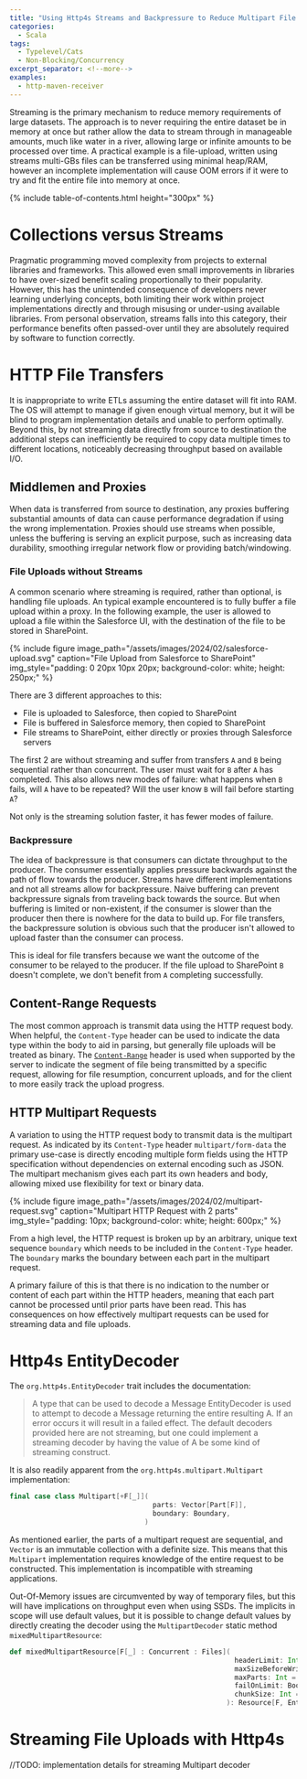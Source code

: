 ```yaml
---
title: "Using Http4s Streams and Backpressure to Reduce Multipart File Upload Data Copy"
categories:
  - Scala
tags:
  - Typelevel/Cats
  - Non-Blocking/Concurrency
excerpt_separator: <!--more-->
examples:
  - http-maven-receiver
---
```


Streaming is the primary mechanism to reduce memory requirements of large datasets. The approach is to never requiring
the entire dataset be in memory at once but rather allow the data to stream through in manageable amounts, much like
water in a river, allowing large or infinite amounts to be processed over time. A practical example is a file-upload,
written using streams multi-GBs files can be transferred using minimal heap/RAM, however an incomplete implementation
will cause OOM errors if it were to try and fit the entire file into memory at once.<!--more-->

{% include table-of-contents.html height="300px" %}

# Collections versus Streams

Pragmatic programming moved complexity from projects to external libraries and frameworks. This allowed even small
improvements in libraries to have over-sized benefit scaling proportionally to their popularity. However, this has the
unintended consequence of developers never learning underlying concepts, both limiting their work within project
implementations directly and through misusing or under-using available libraries. From personal observation, streams
falls into this category, their performance benefits often passed-over until they are absolutely required by software
to function correctly.

# HTTP File Transfers

It is inappropriate to write ETLs assuming the entire dataset will fit into RAM. The OS will attempt to manage if given
enough virtual memory, but it will be blind to program implementation details and unable to perform optimally. Beyond
this, by not streaming data directly from source to destination the additional steps can inefficiently be required to
copy data multiple times to different locations, noticeably decreasing throughput based on available I/O.

## Middlemen and Proxies

When data is transferred from source to destination, any proxies buffering substantial amounts of data can cause
performance degradation if using the wrong implementation. Proxies should use streams when possible, unless the
buffering is serving an explicit purpose, such as increasing data durability, smoothing irregular network flow or
providing batch/windowing.

### File Uploads without Streams

A common scenario where streaming is required, rather than optional, is handling file uploads. An typical example
encountered is to fully buffer a file upload within a proxy. In the following example, the user is allowed to upload
a file within the Salesforce UI, with the destination of the file to be stored in SharePoint.

{%
include figure image_path="/assets/images/2024/02/salesforce-upload.svg"
caption="File Upload from Salesforce to SharePoint"
img_style="padding: 0 20px 10px 20px; background-color: white; height: 250px;"
%}

There are 3 different approaches to this:

* File is uploaded to Salesforce, then copied to SharePoint
* File is buffered in Salesforce memory, then copied to SharePoint
* File streams to SharePoint, either directly or proxies through Salesforce servers

The first 2 are without streaming and suffer from transfers `A` and `B` being sequential rather than concurrent. The
user must wait for `B` after `A` has completed. This also allows new modes of failure: what happens when `B` fails,
will `A` have to be repeated? Will the user know `B` will fail before starting `A`?

Not only is the streaming solution faster, it has fewer modes of failure.

### Backpressure

The idea of backpressure is that consumers can dictate throughput to the producer. The consumer essentially applies
pressure backwards against the path of flow towards the producer. Streams have different implementations and not all
streams allow for backpressure. Naive buffering can prevent backpressure signals from traveling back towards the source.
But when buffering is limited or non-existent, if the consumer is slower than the producer then there is nowhere for the
data to build up. For file transfers, the backpressure solution is obvious such that the producer isn't allowed to
upload faster than the consumer can process.

This is ideal for file transfers because we want the outcome of the consumer to be relayed to the producer. If the file
upload to SharePoint `B` doesn't complete, we don't benefit from `A` completing successfully.

## Content-Range Requests

The most common approach is transmit data using the HTTP request body. When helpful, the `Content-Type` header can be
used to indicate the data type within the body to aid in parsing, but generally file uploads will be treated as binary.
The [`Content-Range`](https://developer.mozilla.org/en-US/docs/Web/HTTP/Headers/Content-Range) header is used when
supported by the server to indicate the segment of file being transmitted by a specific request, allowing for file
resumption, concurrent uploads, and for the client to more easily track the upload progress.

## HTTP Multipart Requests

A variation to using the HTTP request body to transmit data is the multipart request. As indicated by its `Content-Type`
header `multipart/form-data` the primary use-case is directly encoding multiple form fields using the HTTP
specification without dependencies on external encoding such as JSON. The multipart mechanism gives each part 
its own headers and body, allowing mixed use flexibility for text or binary data.

{%
include figure image_path="/assets/images/2024/02/multipart-request.svg"
caption="Multipart HTTP Request with 2 parts"
img_style="padding: 10px; background-color: white; height: 600px;"
%}

From a high level, the HTTP request is broken up by an arbitrary, unique text sequence `boundary` which needs to be
included in the `Content-Type` header. The `boundary` marks the boundary between each part in the multipart request.

A primary failure of this is that there is no indication to the number or content of each part within the HTTP headers,
meaning that each part cannot be processed until prior parts have been read. This has consequences on how effectively
multipart requests can be used for streaming data and file uploads.

# Http4s EntityDecoder

The `org.http4s.EntityDecoder` trait includes the documentation:

> A type that can be used to decode a Message EntityDecoder is used to attempt to decode a Message returning the entire
> resulting A. If an error occurs it will result in a failed effect. The default decoders provided here are not
> streaming,
> but one could implement a streaming decoder by having the value of A be some kind of streaming construct.

It is also readily apparent from the `org.http4s.multipart.Multipart` implementation:

```scala
final case class Multipart[+F[_]](
                                   parts: Vector[Part[F]],
                                   boundary: Boundary,
                                 )
```

As mentioned earlier, the parts of a multipart request are sequential, and `Vector` is an immutable collection with a
definite size. This means that this `Multipart` implementation requires knowledge of the entire request to be
constructed. This implementation is incompatible with streaming applications.

Out-Of-Memory issues are circumvented by way of temporary files, but this will have implications on throughput even when
using SSDs. The implicits in scope will use default values, but it is possible to change default values by directly
creating the decoder using the `MultipartDecoder` static method `mixedMultipartResource`:

```scala
def mixedMultipartResource[F[_] : Concurrent : Files](
                                                       headerLimit: Int = 1024,
                                                       maxSizeBeforeWrite: Int = 52428800,
                                                       maxParts: Int = 50,
                                                       failOnLimit: Boolean = false,
                                                       chunkSize: Int = 8192,
                                                     ): Resource[F, EntityDecoder[F, Multipart[F]]]
``` 

# Streaming File Uploads with Http4s

//TODO: implementation details for streaming Multipart decoder

